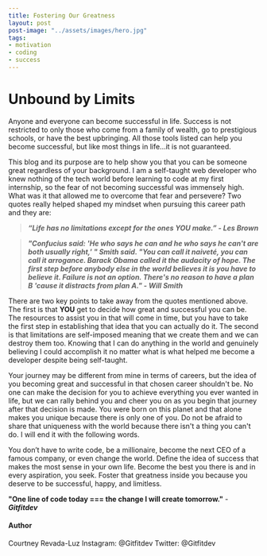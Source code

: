 ```yaml
---
title: Fostering Our Greatness
layout: post
post-image: "../assets/images/hero.jpg"
tags:
- motivation
- coding
- success
---
```


# Unbound by Limits

Anyone and everyone can become successful in life. Success is not restricted to only those who come from a family of wealth, go to prestigious schools, or have the best upbringing. All those tools listed can help you become successful, but like most things in life...it is not guaranteed.

This blog and its purpose are to help show you that you can be someone great regardless of your background. I am a self-taught web developer who knew nothing of the tech world before learning to code at my first internship, so the fear of not becoming successful was immensely high. What was it that allowed me to overcome that fear and persevere? Two quotes really helped shaped my mindset when pursuing this career path and they are:

>***“Life has no limitations except for the ones YOU make.” - Les Brown***

>***"Confucius said: 'He who says he can and he who says he can't are both usually right,' " Smith said. "You can call it naiveté, you can call it arrogance. Barack Obama called it the audacity of hope. The first step before anybody else in the world believes it is you have to believe it. Failure is not an option. There's no reason to have a plan B 'cause it distracts from plan A." - Will Smith***

There are two key points to take away from the quotes mentioned above. The first is that **YOU** get to decide how great and successful you can be. The resources to assist you in that will come in time, but you have to take the first step in establishing that idea that you can actually do it. The second is that limitations are self-imposed meaning that we create them and we can destroy them too. Knowing that I can do anything in the world and genuinely believing I could accomplish it no matter what is what helped me become a developer despite being self-taught.

Your journey may be different from mine in terms of careers, but the idea of you becoming great and successful in that chosen career shouldn't be. No one can make the decision for you to achieve everything you ever wanted in life, but we can rally behind you and cheer you on as you begin that journey after that decision is made. You were born on this planet and that alone makes you unique because there is only one of you. Do not be afraid to share that uniqueness with the world because there isn't a thing you can't do. I will end it with the following words.

You don’t have to write code, be a millionaire, become the next CEO of a famous company, or even change the world. Define the idea of success that makes the most sense in your own life. Become the best you there is and in every aspiration, you seek. Foster that greatness inside you because you deserve to be successful, happy, and limitless.

**"One line of code today === the change I will create tomorrow."** - ***Gitfitdev***

#### Author

Courtney Revada-Luz
Instagram: @Gitfitdev
Twitter: @Gitfitdev
